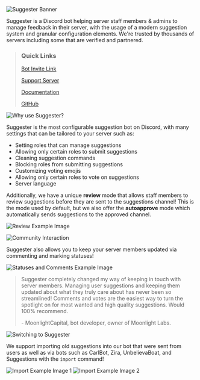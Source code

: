 ![Suggester Banner](https://suggester.js.org/images/suggesterbanner.png)

Suggester is a Discord bot helping server staff members & admins to manage feedback in their server, with the usage of a modern suggestion system and granular configuration elements. We're trusted by thousands of servers including some that are verified and partnered.

> ### Quick Links
> [Bot Invite Link](https://discordapp.com/oauth2/authorize?client_id=564426594144354315&scope=bot&permissions=805694544)
>
> [Support Server](https://discord.gg/G5pEdUp)
>
> [Documentation](https://suggester.js.org/)
>
> [GitHub](https://github.com/Suggester/Suggester)


![Why use Suggester?](https://suggester.js.org/images/Why%20use%20suggester%3F.png)

Suggester is the most configurable suggestion bot on Discord, with many settings that can be tailored to your server such as:
- Setting roles that can manage suggestions
- Allowing only certain roles to submit suggestions
- Cleaning suggestion commands
- Blocking roles from submitting suggestions
- Customizing voting emojis
- Allowing only certain roles to vote on suggestions
- Server language

Additionally, we have a unique **review** mode that allows staff members to review suggestions before they are sent to the suggestions channel! This is the mode used by default, but we also offer the **autoapprove** mode which automatically sends suggestions to the approved channel.

![Review Example Image](https://suggester.js.org/images/review.png)



![Community Interaction](https://suggester.js.org/images/Community%20interaction.png)

Suggester also allows you to keep your server members updated via commenting and marking statuses! 

![Statuses and Comments Example Image](https://suggester.js.org/images/statuses.png)

> Suggester completely changed my way of keeping in touch with server members. Managing user suggestions and keeping them updated about what they truly care about has never been so streamlined! Comments and votes are the easiest way to turn the spotlight on for most wanted and high quality suggestions. Would 100% recommend.
>
> \- MoonlightCapital, bot developer, owner of Moonlight Labs.


![Switching to Suggester](https://suggester.js.org/images/Switching%20to%20suggester.png)

We support importing old suggestions into our bot that were sent from users as well as via bots such as CarlBot, Zira, UnbelievaBoat, and Suggestions with the `import` command! 

![Import Example Image 1](https://suggester.js.org/images/import1.png) ![Import Example Image 2](https://suggester.js.org/images/import2.png)
